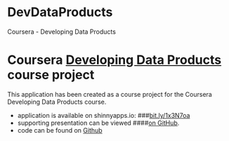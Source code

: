 # DevDataProducts
Coursera - Developing Data Products 

Coursera [Developing Data Products](https://www.coursera.org/course/devdataprod) course project
==============================

This application has been created as a course project for the Coursera Developing Data Products course.
 - application is available on shinnyapps.io: ###[bit.ly/1x3N7oa](http://bit.ly/1x3N7oa)
 - supporting presentation can be viewed ####[on GitHub](http://zero323.net/developing-data-products-slidify/#/slide-1).
 - code can be found on [Github](https://github.com/krystal910/DevDataProducts) 




